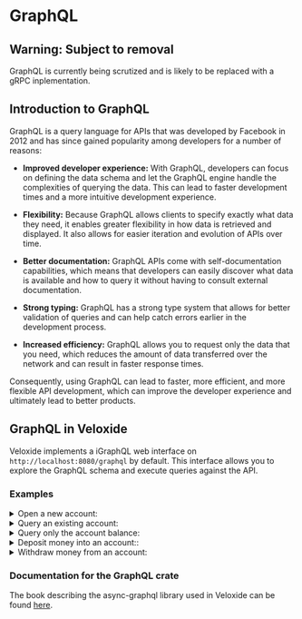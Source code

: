 # GraphQL

<!-- markdownlint-disable MD033 -->

## Warning: Subject to removal

GraphQL is currently being scrutized and is likely to be replaced with a gRPC inplementation.


## Introduction to GraphQL

GraphQL is a query language for APIs that was developed by Facebook in 2012 and has since gained popularity among developers for a number of reasons:

- **Improved developer experience:** With GraphQL, developers can focus on defining the data schema and let the GraphQL engine handle the complexities of querying the data. This can lead to faster development times and a more intuitive development experience.

- **Flexibility:** Because GraphQL allows clients to specify exactly what data they need, it enables greater flexibility in how data is retrieved and displayed. It also allows for easier iteration and evolution of APIs over time.

- **Better documentation:** GraphQL APIs come with self-documentation capabilities, which means that developers can easily discover what data is available and how to query it without having to consult external documentation.

- **Strong typing:** GraphQL has a strong type system that allows for better validation of queries and can help catch errors earlier in the development process.

- **Increased efficiency:** GraphQL allows you to request only the data that you need, which reduces the amount of data transferred over the network and can result in faster response times.

Consequently, using GraphQL can lead to faster, more efficient, and more flexible API development, which can improve the developer experience and ultimately lead to better products.

## GraphQL in Veloxide

Veloxide implements a iGraphQL web interface on `http://localhost:8080/graphql` by default. This interface allows you to explore the GraphQL schema and execute queries against the API.

### Examples

<details>
  <summary>Open a new account:</summary>

```graphql
mutation {
  bankAccountMutation(
    id: "1234",
    command: {
      openAccount: {
        accountId: "1234"
      }
    }
  ){
    accountId
    balance
    writtenChecks
    accountTransactions{
      description
      amount
    }
  }
}
```

</details>

<details>
  <summary>Query an existing account:</summary>

```graphql
query {
  bankAccountQuery(id: "1234") {
    accountId
    balance
    writtenChecks
    accountTransactions{
      description
      amount
    }
  }
}
```

</details>

<details>
  <summary>Query only the account balance:</summary>

```graphql
query {
  bankAccountQuery(id: "1234") {
    balance
  }
}
```

</details>

<details>
  <summary>Deposit money into an account::</summary>

```graphql
mutation {
  bankAccountMutation(
    id: "1234",
    command: {
      depositMoney: {
        amount: 123
      }
    }
  ){
    accountId
    balance
    writtenChecks
    accountTransactions{
      description
      amount
    }
  }
}
```

</details>

<details>
  <summary>Withdraw money from an account:</summary>

```graphql
mutation {
  bankAccountMutation(
    id: "1234",
    command: {
      withdrawMoney: {
        amount: 123,
        atmId: "ExampleAtmIdHere"
      }
    }
  ){
    accountId
    balance
    writtenChecks
    accountTransactions{
      description
      amount
    }
  }
}
```

</details>

### Documentation for the GraphQL crate

The book describing the async-graphql library used in Veloxide can be found [here](https://async-graphql.github.io/async-graphql/en/index.html).
